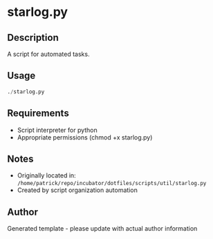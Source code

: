 # starlog.py

## Description
A script for automated tasks.

## Usage
```python
./starlog.py
```

## Requirements
- Script interpreter for python
- Appropriate permissions (chmod +x starlog.py)

## Notes
- Originally located in: `/home/patrick/repo/incubator/dotfiles/scripts/util/starlog.py`
- Created by script organization automation

## Author
Generated template - please update with actual author information
